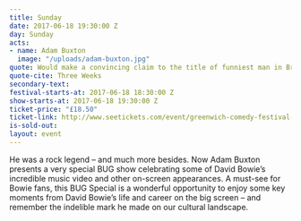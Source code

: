 ```yaml
---
title: Sunday
date: 2017-06-18 19:30:00 Z
day: Sunday
acts:
- name: Adam Buxton
  image: "/uploads/adam-buxton.jpg"
quote: Would make a convincing claim to the title of funniest man in Britain
quote-cite: Three Weeks
secondary-text:
festival-starts-at: 2017-06-18 18:30:00 Z
show-starts-at: 2017-06-18 19:30:00 Z
ticket-price: "£18.50"
ticket-link: http://www.seetickets.com/event/greenwich-comedy-festival-adam-buxton-bug/big-top-greenwich-comedy-festival/983596/
is-sold-out: 
layout: event
---
```


He was a rock legend – and much more besides. Now Adam Buxton presents a very special BUG show celebrating some of David Bowie’s incredible music video and other on-screen appearances. A must-see for Bowie fans, this BUG Special is a wonderful opportunity to enjoy some key moments from David Bowie’s life and career on the big screen – and remember the indelible mark he made on our cultural landscape.